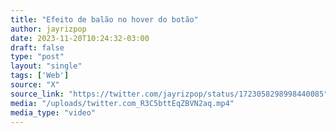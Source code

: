 ```yaml
---
title: "Efeito de balão no hover do botão"
author: jayrizpop
date: 2023-11-20T10:24:32-03:00
draft: false
type: "post"
layout: "single"
tags: ['Web']
source: "X"
source_link: "https://twitter.com/jayrizpop/status/1723058298998440085"
media: "/uploads/twitter.com_R3C5bttEqZBVN2aq.mp4"
media_type: "video"
---
```


